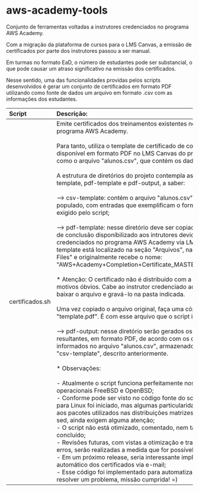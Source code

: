 # aws-academy-tools

Conjunto de ferramentas voltadas a instrutores credenciados no programa AWS Academy.

Com a migração da plataforma de cursos para o LMS Canvas, a emissão de certificados por parte dos instrutores passou a ser manual. 

Em turmas no formato EaD, o número de estudantes pode ser substancial, o que pode causar um atraso significativo na emissão dos certificados.

Nesse sentido, uma das funcionalidades providas pelos scripts desenvolvidos é gerar um conjunto de certificados em formato PDF utilizando como fonte de dados um arquivo em formato .csv com as informações dos estudantes.

Script|Descrição:
:-----|:---------
certificados.sh|    Emite certificados dos treinamentos existentes no portfólio do programa AWS Academy.<br /> <br /> Para tanto, utiliza o template de certificado de conclusão disponível em formato PDF no LMS Canvas do programa, bem como o arquivo "alunos.csv", que contém os dados dos alunos. <br /> <br />			              A estrutura de diretórios do projeto contempla as pastas csv-template, pdf-template e pdf-output, a saber: <br /> <br /> --> csv-template: contém o arquivo "alunos.csv", devidamente populado, com entradas que exemplificam o formato de dados exigido pelo script; <br /> <br /> --> pdf-template: nesse diretório deve ser copiado o certificado de conclusão disponíbilizado aos intrutores devidamente credenciados no programa AWS Academy via LMS Canvas. O template está localizado na seção "Arquivos", na pasta "Educator Files" e originalmente recebe o nome: "AWS+Academy+Completion+Certificate_MASTER(ACF)_PT.pdf" <br /> <br />* Atenção: O certificado não é distribuído com a aplicação por motivos óbvios. Cabe ao instrutor credenciado ao programa baixar o arquivo e gravá-lo na pasta indicada. <br /> <br /> Uma vez copiado o arquivo original, faça uma cópia denominada "template.pdf". É com esse arquivo que o script irá trabalhar. <br /> <br /> --> pdf-output: nesse diretório serão gerados os certificados resultantes, em formato PDF, de acordo com os dados informados no arquivo "alunos.csv", armazenado no diretório "csv-template", descrito anteriormente. <br /> <br /> * Observações: <br /> <br /> - Atualmente o script funciona perfeitamente nos sistemas operacionais FreeBSD e OpenBSD; <br /> - Conforme pode ser visto no código fonte do script, o suporte para Linux foi iniciado, mas algumas particularidades referentes aos pacotes utilizados nas distribuições matrizes e ao comando sed, ainda exigem alguma atenção; <br /> - O script não está otimizado, comentado, nem tampouco concluído; <br />  - Revisões futuras, com vistas a otimização e tratamento de erros, serão realizadas a medida que for possível; <br /> - Em um próximo release, seria interessante implementar o envio automático dos certificados via e-mail; <br /> - Esse código foi implementado para automatizar uma tarefa e resolver um problema, missão cumprida!  =)  

